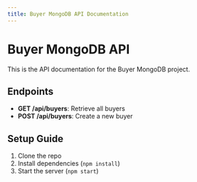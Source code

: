 ```yaml
---
title: Buyer MongoDB API Documentation
---
```

# Buyer MongoDB API

This is the API documentation for the Buyer MongoDB project.

## Endpoints
- **GET /api/buyers**: Retrieve all buyers
- **POST /api/buyers**: Create a new buyer

## Setup Guide
1. Clone the repo
2. Install dependencies (`npm install`)
3. Start the server (`npm start`)
